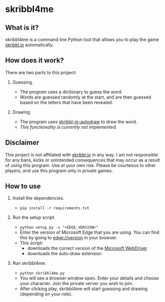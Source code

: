 # skribbl4me

## What is it?

skribbl4me is a command line Python tool that allows you to play the game [skribbl.io](skribbl.io) automatically.

## How does it work?

There are two parts to this project:

1. Guessing.
     - The program uses a dictionary to guess the word.
     - Words are guessed randomly at the start, and are then guessed based on the letters that have been revealed.

2. Drawing.
     - The program uses [skribbl-io-autodraw](https://github.com/galehouse5/skribbl-io-autodraw) to draw the word.
     - *This functionality is currently not implemented.*

## Disclaimer

This project is not affiliated with [skribbl.io](skribbl.io) in any way. I am not responsible for any bans, kicks or unintended consequences that may occur as a result of using this program. Use at your own risk. Please be courteous to other players, and use this program only in private games.

## How to use

1. Install the dependencies.
     - `pip install -r requirements.txt`

2. Run the setup script.
     - `python setup.py -v "<EDGE_VERSION>"`
     - Enter the version of Microsoft Edge that you are using. You can find this by going to [edge://version](edge://version) in your browser.
     - This script:
       - downloads the correct version of the [Microsoft WebDriver](https://developer.microsoft.com/en-us/microsoft-edge/tools/webdriver/)
       - downloads the auto-draw extension

3. Run skribbl4me.
     - `python skribbl4me.py`
     - You will see a browser window open. Enter your details and choose your character. Join the private server you wish to join.
     - After clicking play, skribbl4me will start guessing and drawing (depending on your role).

